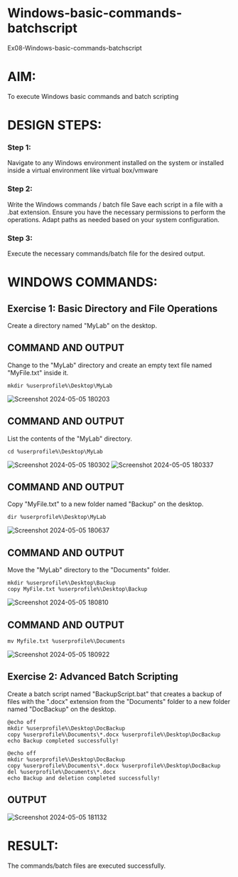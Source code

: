 # Windows-basic-commands-batchscript
Ex08-Windows-basic-commands-batchscript

# AIM:
To execute Windows basic commands and batch scripting

# DESIGN STEPS:

### Step 1:

Navigate to any Windows environment installed on the system or installed inside a virtual environment like virtual box/vmware 

### Step 2:

Write the Windows commands / batch file
Save each script in a file with a .bat extension.
Ensure you have the necessary permissions to perform the operations.
Adapt paths as needed based on your system configuration.
### Step 3:

Execute the necessary commands/batch file for the desired output. 




# WINDOWS COMMANDS:
## Exercise 1: Basic Directory and File Operations
Create a directory named "MyLab" on the desktop.


## COMMAND AND OUTPUT

Change to the "MyLab" directory and create an empty text file named "MyFile.txt" inside it.
```
mkdir %userprofile%\Desktop\MyLab
```
![Screenshot 2024-05-05 180203](https://github.com/Preethijgan/Windows-basic-commands-batchscript/assets/144870652/80cb2424-a260-4f56-bfcf-58e533d4497b)




## COMMAND AND OUTPUT

List the contents of the "MyLab" directory.
```
cd %userprofile%\Desktop\MyLab

```
![Screenshot 2024-05-05 180302](https://github.com/Preethijgan/Windows-basic-commands-batchscript/assets/144870652/9a8501d1-b220-422e-980f-a76bdb5c8396)
![Screenshot 2024-05-05 180337](https://github.com/Preethijgan/Windows-basic-commands-batchscript/assets/144870652/9224d7fb-a4fd-4a1e-a1a4-2433722875c1)





## COMMAND AND OUTPUT

Copy "MyFile.txt" to a new folder named "Backup" on the desktop.
```
dir %userprofile%\Desktop\MyLab

```
![Screenshot 2024-05-05 180637](https://github.com/Preethijgan/Windows-basic-commands-batchscript/assets/144870652/01529418-e0dc-44ca-90ef-a3ce4ba33578)



## COMMAND AND OUTPUT

Move the "MyLab" directory to the "Documents" folder.

```
mkdir %userprofile%\Desktop\Backup
copy MyFile.txt %userprofile%\Desktop\Backup
```
![Screenshot 2024-05-05 180810](https://github.com/Preethijgan/Windows-basic-commands-batchscript/assets/144870652/a0dbb303-e603-4a48-b308-ccaeb318e56e)



## COMMAND AND OUTPUT
```
mv Myfile.txt %userprofile%\Documents
```
![Screenshot 2024-05-05 180922](https://github.com/Preethijgan/Windows-basic-commands-batchscript/assets/144870652/eb1d3916-8346-4456-b72f-f8201d23fa16)



## Exercise 2: Advanced Batch Scripting
Create a batch script named "BackupScript.bat" that creates a backup of files with the ".docx" extension from the "Documents" folder to a new folder named "DocBackup" on the desktop.

```
@echo off
mkdir %userprofile%\Desktop\DocBackup
copy %userprofile%\Documents\*.docx %userprofile%\Desktop\DocBackup
echo Backup completed successfully!
```
```
@echo off
mkdir %userprofile%\Desktop\DocBackup
copy %userprofile%\Documents\*.docx %userprofile%\Desktop\DocBackup
del %userprofile%\Documents\*.docx
echo Backup and deletion completed successfully!
```

## OUTPUT

![Screenshot 2024-05-05 181132](https://github.com/Preethijgan/Windows-basic-commands-batchscript/assets/144870652/524e0614-396d-49f2-8992-0135b4bcf177)




# RESULT:
The commands/batch files are executed successfully.

